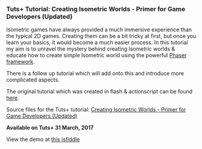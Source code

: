 ### Tuts+ Tutorial: Creating Isometric Worlds - Primer for Game Developers (Updated)

Isometric games have always provided a much immersive experience than the typical 2D games. Creating them can be a bit tricky at first, but once you learn your basics, it would become a much easier process. In this tutorial my aim is to unravel the mystery behind creating Isometric worlds & educate how to create simple Isometric world using the powerful [Phaser framework](https://phaser.io/).

There is a follow up tutorial which will add onto this and introduce more complicated aspects.

The original tutorial which was created in flash & actionscript can be found [here](https://gamedevelopment.tutsplus.com/tutorials/creating-isometric-worlds-a-primer-for-game-developers--gamedev-6511).

Source files for the Tuts+ tutorial: [Creating Isometric Worlds - Primer for Game Developers (Updated)](https://gamedevelopment.tutsplus.com/tutorials/creating-isometric-worlds-primer-for-game-developers-updated--cms-28392)

**Available on Tuts+ 31 March, 2017**

View the demo at [this jsfiddle](https://jsfiddle.net/juwalbose/w1tnu9qc/)
